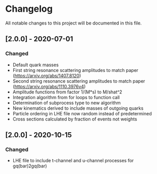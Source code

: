 # Changelog
All notable changes to this project will be documented in this file.

## [2.0.0] - 2020-07-01
### Changed
 - Default quark masses
 - First string resonance scattering amplitudes to match paper (https://arxiv.org/abs/1407.8120)
 - Second string resonance scattering amplitudes to match paper (https://arxiv.org/abs/1110.3976v4)
 - Amplitude functions from factor 1/(M*s) to M/shat^2
 - Integration algorithm from for loops to function call
 - Determination of subprocess type to new algorithm
 - New kinematics derived to include masses of outgoing quarks
 - Particle ordering in LHE file now random instead of predetermined
 - Cross sections calculated by fraction of events not weights

## [2.0.0] - 2020-10-15
### Changed
 - LHE file to include t-channel and u-channel processes for gq(bar)2gq(bar)
